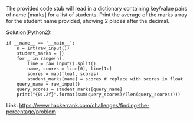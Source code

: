 The provided code stub will read in a dictionary containing key/value pairs of name:[marks] for a list of students. Print the average of the marks array for the student name provided, showing 2 places after the decimal.

Solution(Python2):
```
if __name__ == '__main__':
    n = int(raw_input())
    student_marks = {}
    for _ in range(n):
        line = raw_input().split()
        name, scores = line[0], line[1:]
        scores = map(float, scores)
        student_marks[name] = scores # replace with scores in float
    query_name = raw_input()
    query_scores = student_marks[query_name]
    print("{0:.2f}".format(sum(query_scores)/(len(query_scores))))
```
Link: https://www.hackerrank.com/challenges/finding-the-percentage/problem
